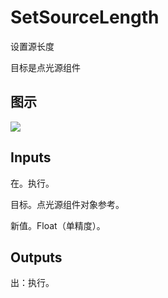 # SetSourceLength

设置源长度

目标是点光源组件

## 图示

![]($-20221218-20372555.png)

## Inputs

在。执行。

目标。点光源组件对象参考。

新值。Float（单精度）。  

## Outputs

出：执行。
